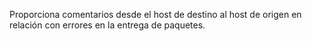 Proporciona comentarios desde el host de destino al host de origen en relación con errores en la entrega de paquetes.